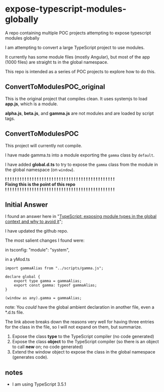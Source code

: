 # expose-typescript-modules-globally
A repo containing multiple POC projects attempting to expose typescript modules globally

I am attempting to convert a large TypeScript project to use modules.

It currently has some module files (mostly Angular), but most of the app (1000 files) are straight ts in the global namespace.

This repo is intended as a series of POC projects to explore how to do this.

## ConvertToModulesPOC_original
This is the original project that compiles clean.  It uses systemjs to load **app.js**, which is a module.

**alpha.js**, **beta.js**, and **gamma.js** are not modules and are loaded by script tags.

## ConvertToModulesPOC
This project will currently not compile.

I have made gamma.ts into a module exporting the `gamma` class by `default`.

I have added **global.d.ts** to try to expose the `gamma` class from the module in the global namespace (on `window`).

**! ! ! ! ! ! ! ! ! ! ! ! ! ! ! ! ! ! ! ! ! ! ! ! ! ! ! ! ! ! ! ! ! ! ! ! ! ! ! ! ! ! ! ! !**  
**Fixing this is the point of this repo**  
**! ! ! ! ! ! ! ! ! ! ! ! ! ! ! ! ! ! ! ! ! ! ! ! ! ! ! ! ! ! ! ! ! ! ! ! ! ! ! ! ! ! ! ! !**  

## Initial Answer
I found an answer here in "[TypeScript: exposing module types in the global context and why to avoid it][1]";

I have updated the github repo.

The most salient changes I found were:

in tsconfig:
"module": "system",

in a yMod.ts

    import gammaAlias from "../scripts/gamma.js";
    
    declare global {
        export type gamma = gammaAlias;
        export const gamma: typeof gammaAlias;
    }
    
    (window as any).gamma = gammaAlias;

note: You *could* have the global ambient declaration in another file, even a *.d.ts file.

The link above breaks down the reasons very well for having three entries for the class in the file, so I will not expand on them, but summarize.

1. Expose the class **type** to the TypeScript compiler (no code generated)
2. Expose the class **object** to the TypeScript compiler (so there is an object to call **new** on; no code generated)
3. Extend the window object to expose the class in the global namespace (generates code).

  [1]: https://designprincipia.com/typescript-exposing-module-types-in-the-global-context-and-why-to-avoid-it/


## notes
- I am using TypeScript 3.5.1
